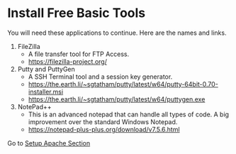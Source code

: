 # Install Free Basic Tools
You will need these applications to continue. Here are the names and links.

1. FileZilla
    - A file transfer tool for FTP Access.
    - https://filezilla-project.org/
2. Putty and PuttyGen
    - A SSH Terminal tool and a session key generator.
    - https://the.earth.li/~sgtatham/putty/latest/w64/putty-64bit-0.70-installer.msi
    - https://the.earth.li/~sgtatham/putty/latest/w64/puttygen.exe
3. NotePad++
    - This is an advanced notepad that can handle all types of code. A big improvement over the standard Windows Notepad.
    - https://notepad-plus-plus.org/download/v7.5.6.html

Go to [Setup Apache Section](3-apachesetup.md)
